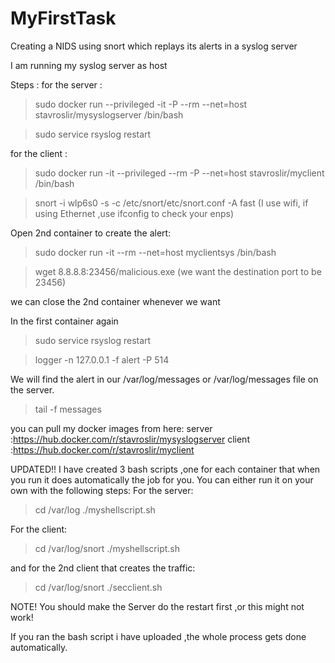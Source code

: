 # MyFirstTask
Creating a NIDS using snort which replays its alerts in a syslog server

I am running my syslog server as host 

Steps :
for the server :

> sudo docker run --privileged -it -P --rm --net=host stavroslir/mysyslogserver /bin/bash

> sudo service rsyslog restart
  
  
  
for the client :

> sudo docker run -it --privileged --rm -P --net=host stavroslir/myclient   /bin/bash

> snort -i wlp6s0 -s -c /etc/snort/etc/snort.conf -A fast     (I use wifi, if using Ethernet ,use ifconfig to check your enps)

Open 2nd container to create the alert:

> sudo docker run -it --rm --net=host myclientsys /bin/bash

> wget 8.8.8.8:23456/malicious.exe   (we want the destination port to be 23456)

we can close the 2nd container whenever we want

In the first container again

> sudo service rsyslog restart

> logger -n 127.0.0.1 -f alert -P 514


    
We will find the alert in our /var/log/messages or /var/log/messages file on the server.
 
> tail -f messages
 
 
 you can pull my docker images from here:
 server :https://hub.docker.com/r/stavroslir/mysyslogserver
 client :https://hub.docker.com/r/stavroslir/myclient


UPDATED!!
I have created 3 bash scripts ,one for each container that when you run it does automatically the job for you.
You can either run it on your own with the following steps:
For the server:
> cd /var/log
> ./myshellscript.sh

For the client:
>cd /var/log/snort
>./myshellscript.sh   

and for the 2nd client that creates the traffic:
>cd /var/log/snort
>./secclient.sh


NOTE!
You should make the Server do the restart first ,or this might not work!

If you ran the bash script i have uploaded ,the whole process gets done automatically.






